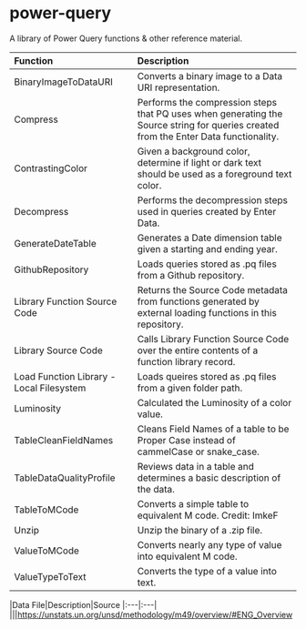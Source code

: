 # power-query

A library of Power Query functions & other reference material.

|Function|Description|
|:---|:---|
|BinaryImageToDataURI|Converts a binary image to a Data URI representation.|
|Compress|Performs the compression steps that PQ uses when generating the Source string for queries created from the Enter Data functionality.|
|ContrastingColor|Given a background color, determine if light or dark text should be used as a foreground text color.|
|Decompress|Performs the decompression steps used in queries created by Enter Data.|
|GenerateDateTable|Generates a Date dimension table given a starting and ending year.|
|GithubRepository|Loads queries stored as .pq files from a Github repository.|
|Library Function Source Code|Returns the Source Code metadata from functions generated by external loading functions in this repository.|
|Library Source Code|Calls Library Function Source Code over the entire contents of a function library record.|
|Load Function Library - Local Filesystem|Loads queires stored as .pq files from a given folder path.|
|Luminosity|Calculated the Luminosity of a color value.|
|TableCleanFieldNames|Cleans Field Names of a table to be Proper Case instead of cammelCase or snake_case.|
|TableDataQualityProfile|Reviews data in a table and determines a basic description of the data.|
|TableToMCode|Converts a simple table to equivalent M code. Credit: ImkeF|
|Unzip|Unzip the binary of a .zip file.|
|ValueToMCode|Converts nearly any type of value into equivalent M code.|
|ValueTypeToText|Converts the type of a value into text.|

|Data File|Description|Source
|:---|:---|
|||https://unstats.un.org/unsd/methodology/m49/overview/#ENG_Overview
